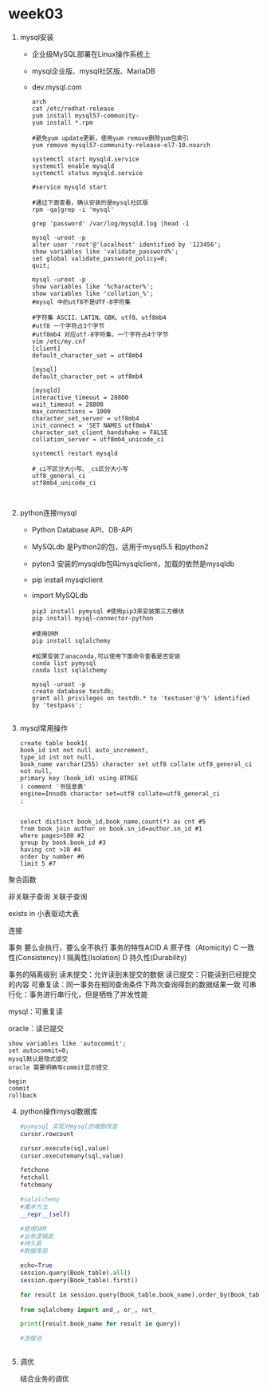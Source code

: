 # week03

1. mysql安装

   * 企业级MySQL部署在Linux操作系统上

   * mysql企业版、mysql社区版、MariaDB

   * dev.mysql.com

     ~~~ linux
     arch
     cat /etc/redhat-release
     yum install mysql57-community-
     yum install *.rpm
     
     #避免yum update更新，使用yum remove删除yum包索引
     yum remove mysql57-community-release-el7-10.noarch
     
     systemctl start mysqld.service
     systemctl enable mysqld
     systemctl status mysqld.service
     
     #service mysqld start
     
     #通过下面查看，确认安装的是mysql社区版
     rpm -qa|grep -i 'mysql'
     
     grep 'password' /var/log/mysqld.log |head -1
     
     mysql -uroot -p
     alter user 'root'@'localhost' identified by '123456';
     show variables like 'validate_password%';
     set global validate_password_policy=0;
     quit;
     
     mysql -uroot -p
     show variables like '%character%';
     show variables like 'collation_%';
     #mysql 中的utf8不是UTF-8字符集
     
     #字符集 ASCII、LATIN、GBK、utf8、utf8mb4
     #utf8 一个字符占3个字节
     #utf8mb4 对应utf-8字符集，一个字符占4个字节
     vim /etc/my.cnf
     [client]
     default_character_set = utf8mb4
     
     [mysql]
     default_character_set = utf8mb4
     
     [mysqld]
     interactive_timeout = 28800
     wait_timeout = 28800
     max_connections = 1000
     character_set_server = utf8mb4
     init_connect = 'SET NAMES utf8mb4'
     character_set_client_handshake = FALSE
     collation_server = utf8mb4_unicode_ci
     
     systemctl restart mysqld
     
     #_ci不区分大小写、_cs区分大小写
     utf8_general_ci
     utf8mb4_unicode_ci
     
     
     
     ~~~

     

2. python连接mysql

   * Python Database API、DB-API

   * MySQLdb 是Python2的包，适用于mysql5.5 和python2

   * pyton3 安装的mysqldb包叫mysqlclient，加载的依然是mysqldb

   * pip install mysqlclient

   * import MySQLdb

     ```shell
     pip3 install pymysql #使用pip3来安装第三方模块
     pip install mysql-connector-python
     
     #使用ORM
     pip install sqlalchemy
     
     #如果安装了anaconda,可以使用下面命令查看是否安装
     conda list pymysql
     conda list sqlalchemy
     
     mysql -uroot -p
     create database testdb;
     grant all privileges on testdb.* to 'testuser'@'%' identified by 'testpass';
     
     
     ```

     

3. mysql常用操作

   ~~~ mysql
   create table book1(
   book_id int not null auto_increment,
   type_id int not null,
   book_name varchar(255) character set utf8 collate utf8_general_ci not null,
   primary key (book_id) using BTREE
   ) comment '书信息表'
   engine=Innodb character set=utf8 collate=utf8_general_ci
   ;
   
   
   select distinct book_id,book_name,count(*) as cnt #5
   from book join author on book.sn_id=author.sn_id #1
   where pages>500 #2
   group by book.book_id #3
   having cnt >10 #4
   order by number #6
   limit 5 #7
   
   ~~~

   

聚合函数

非关联子查询
关联子查询

exists
in
小表驱动大表

连接

事务
要么全执行，要么全不执行
事务的特性ACID
A	原子性（Atomicity)
C	一致性(Consistency)
I	隔离性(Isolation)
D	持久性(Durability)

事务的隔离级别
读未提交：允许读到未提交的数据
读已提交：只能读到已经提交的内容
可重复读：同一事务在相同查询条件下两次查询得到的数据结果一致
可串行化：事务进行串行化，但是牺牲了并发性能

mysql：可重复读

oracle：读已提交

~~~ mysql
show variables like 'autocommit';
set autocommit=0;
mysql默认是隐式提交
oracle 需要明确写commit显示提交

begin
commit
rollback

~~~



4. python操作mysql数据库

   ~~~ python
   #pymysql 实现对mysql的增删改查
   cursor.rowcount
   
   cursor.execute(sql,value)
   cursor.executemany(sql,value)
   
   fetchone
   fetchall
   fetchmany
   
   #sqlalchemy
   #魔术方法
   __repr__(self)
   
   #使用ORM
   #业务逻辑层
   #持久层
   #数据库层
   
   echo=True
   session.query(Book_table).all()
   session.query(Book_table).first()
   
   for result in session.query(Book_table.book_name).order_by(Book_table.book_id):
       
   from sqlalchemy import and_, or_, not_
   
   print([result.book_name for result in query])
   
   #连接池
   
   
   
   ~~~

   

5. 调优

   结合业务的调优

   